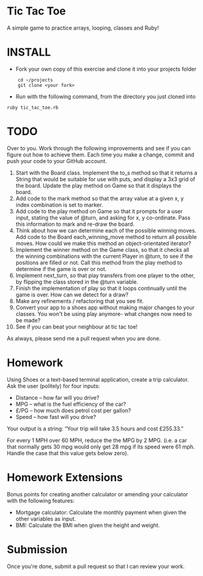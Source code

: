 Tic Tac Toe
===========

A simple game to practice arrays, looping, classes and Ruby!

# INSTALL

* Fork your own copy of this exercise and clone it into your projects folder

```
    cd ~/projects
    git clone <your fork>
```

* Run with the following command, from the directory you just cloned into

```
ruby tic_tac_toe.rb
```

# TODO

Over to you. Work through the following improvements and see if you can figure
out how to achieve them. Each time you make a change, commit and push your code
to your GitHub account.

1. Start with the Board class. Implement the to_s method so that it returns a String
that would be suitable for use with puts, and display a 3x3 grid of the board. Update the play method on Game so that it displays the board.
2. Add code to the mark method so that the array value at a given x, y index combination is set to marker.
3. Add code to the play method on Game so that it prompts for a user input, stating the value of @turn, and asking for x, y co-ordinate. Pass this information to mark and re-draw the board.
4. Think about how we can determine each of the possible winning moves. Add code to the Board each_winning_move method to return all possible moves. How could we make this method an object-orientated iterator?
5. Implement the winner method on the Game class, so that it checks all the winning combinations with the current Player in @turn, to see if the positions are filled or not. Call this method from the play method to determine if the game is over or not.
6. Implement next_turn, so that play transfers from one player to the other, by flipping the class stored in the @turn variable.
7. Finish the implementation of play so that it loops continually until the game is over. How can we detect for a draw?
8. Make any refinements / refactoring that you see fit.
9. Convert your app to a shoes app without making major changes to your classes. You won't be using play anymore- what changes now need to be made?
10. See if you can beat your neighbour at tic tac toe!

As always, please send me a pull request when you are done.

# Homework

Using Shoes or a text-based terminal application, create a trip calculator.
Ask the user (politely) for four inputs:

* Distance – how far will you drive?
* MPG – what is the fuel efficiency of the car?
* £/PG – how much does petrol cost per gallon?
* Speed – how fast will you drive?

Your output is a string: “Your trip will take 3.5 hours and cost £255.33.”

For every 1 MPH over 60 MPH, reduce the the MPG by 2 MPG. (i.e. a car that
normally gets 30 mpg would only get 28 mpg if its speed were 61 mph. Handle the
case that this value gets below zero).

# Homework Extensions

Bonus points for creating another calculator or amending your calculator with
the following features:

* Mortgage calculator: Calculate the monthly payment when given the other variables as input.
* BMI: Calculate the BMI when given the height and weight.

# Submission

Once you're done, submit a pull request so that I can review your work.
